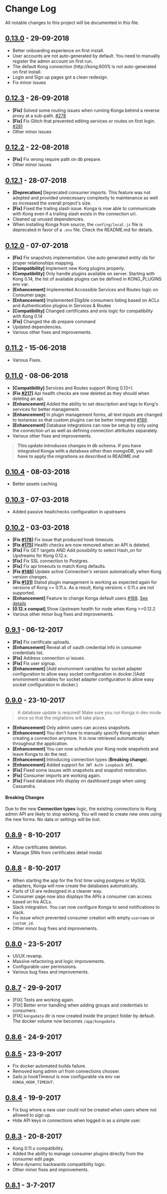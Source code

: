 # Change Log

All notable changes to this project will be documented in this file.

## [0.13.0](https://github.com/pantsel/konga/releases/tag/0.13.0) - 29-09-2018
* Better onboarding experience on first install.
* User accounts are not auto-generated by default. You need to manually register the admin account 
on first run.
* The default Kong connection (http://kong:8001) is not auto-generated on first install.
* Login and Sign up pages got a clean redesign.
* Fix minor issues

## [0.12.3](https://github.com/pantsel/konga/releases/tag/0.12.3) - 26-09-2018
* **[Fix]** Solved some routing issues when running Konga behind a reverse proxy at a sub-path. [#278](https://github.com/pantsel/konga/issues/278)
* **[Fix]** Fix Glitch that prevented editing services or routes on first login. [#281](https://github.com/pantsel/konga/issues/281)
* Other minor issues

## [0.12.2](https://github.com/pantsel/konga/releases/tag/0.12.2) - 22-08-2018
* **[Fix]** Fix wrong require path on db prepare.
* Other minor issues

## [0.12.1](https://github.com/pantsel/konga/releases/tag/0.12.1) - 28-07-2018
* **[Deprecation]** Deprecated consumer imports. This feature was not adopted and provided unnecessary
complexity to maintenance as well as increased the overall project's size.
* **[Fix]** Fixed the trailing slash issue. Konga is now able to communicate with
Kong even if a trailing slash exists in the connection url.
* Cleaned up unused dependencies.
* When installing Konga from source, the `confing/local.js` file is deprecated
in favor of a `.env` file. Check the README.md for details.

## [0.12.0](https://github.com/pantsel/konga/releases/tag/0.12.0) - 07-07-2018
* **[Fix]** Fix snapshots implementation. Use auto generated entity ids for proper relationships mapping.
* **[Compatibility]** Implement new Kong plugins properly.
* **[Compatibility]** Only handle plugins available on server. Starting with Kong 0.14, the list of available plugins
can be defined in KONG_PLUGINS env var.
* **[Enhancement]** Implemented Accessible Services and Routes logic on Consumer page.
* **[Enhancement]** Implemented Eligible consumers listing based on ACLs and Authentication plugins in Services & Routes
* **[Compatibility]** Changed certificates and snis logic for compatibility with Kong 0.14
* **[Fix]** Changed the db prepare command
* Updated dependencies.
* Various other fixes and improvements.

## [0.11.2](https://github.com/pantsel/konga/releases/tag/0.11.2) - 15-06-2018
* Various Fixes.

## [0.11.0](https://github.com/pantsel/konga/releases/tag/0.11.0) - 08-06-2018
* **[Compatibility]** Services and Routes support (Kong 0.13+).
* **[Fix [#217](https://github.com/pantsel/konga/issues/217)]** Api health checks are now deleted as they should when deleting an api.
* **[Enhancement]** Added the ability to set description and tags to Kong's services
for better management.
* **[Enhancement]** In plugin management forms, all text inputs are changed to textareas
so that custom plugins can be better integrated [#189](https://github.com/pantsel/konga/issues/189).
* **[Enhancement]** Database integrations can now be setup by only using the connection url as well as
defining connection attributes separately.
* Various other fixes and improvements.

> **This update introduces changes in db schema. If you have integrated Konga with a database other 
than mongoDB, you will have to apply the migrations as described in README.md**

## [0.10.4](https://github.com/pantsel/konga/releases/tag/0.10.4) - 08-03-2018

* Better assets caching

## [0.10.3](https://github.com/pantsel/konga/releases/tag/0.10.3) - 07-03-2018

* Added passive healtchecks configuration in upstreams


## [0.10.2](https://github.com/pantsel/konga/releases/tag/0.10.2) - 03-03-2018

* **[Fix [#178](https://github.com/pantsel/konga/issues/178)]** Fix issue that produced hook timeouts.
* **[Fix [#175](https://github.com/pantsel/konga/issues/175)]** Health checks are now removed when an API is deleted.
* **[Fix]** Fix GET targets AND Add possibility to select Hash_on for Upstreams for Kong 0.12.x.
* **[Fix]** Fix SSL connection to Postgres.
* **[Fix]** Fix api timeouts to match Kong defaults.
* **[Fix [#146](https://github.com/pantsel/konga/issues/146)]** Update active Connection's version automatically when Kong version changes.
* **[Fix [#131](https://github.com/pantsel/konga/issues/131)]** Statsd plugin management is working as expected again for
versions of Kong >= 0.11.x. As a result, Kong versions < 0.11.x are not supported.
* **[Enhancement]** Feature to change Konga default users [#168](https://github.com/pantsel/konga/issues/168).
[See details](https://github.com/pantsel/konga/blob/master/DEFAULTUSERSEEDDATA.md)
* **[0.12.x compat]** Show Upstream health for node when Kong >=0.12.2
* Various other minor bug fixes and improvements.



## [0.9.1](https://github.com/pantsel/konga/releases/tag/0.9.1) - 06-12-2017

* **[Fix]** Fix certificate uploads.
* **[Enhancement]** Reveal all of oauth credential info in consumer credentials list.
* **[Fix]** Address connection ui issues.
* **[Fix]** Fix user signup.
* **[Enhancement]** [Add environment variables for socket adapter configuration to allow easy socket configuration in docker.](Add environment variables for socket adapter configuration to allow easy socket configuration in docker.)


## [0.9.0](https://github.com/pantsel/konga/releases/tag/0.9.0) - 23-10-2017

> A database update is required! Make sure you run Konga in dev mode once so that
the migrations will take place.

* **[Enhancement]** Only admin users can access snapshots.
* **[Enhancement]** You don't have to manually specify Kong version when creating a connection anymore. It is now retrieved automatically throughout the application.
* **[Enhancement]** You can now schedule your Kong node snapshots and leave Konga to do the rest. 
* **[Enhancement]** Introducing connection types (**Breaking change**). 
* **[Enhancement]** Added support for `JWT Auth Loopback API`. 
* **[Fix]** Fixed some issues with snapshots and snapshot restoration.
* **[Fix]** Consumer imports are working again.
* **[Fix]** Fixed database info display on dashboard page when using Cassandra.


#### Breaking Changes
Due to the new **Connection types** logic, the existing connections to Kong admin
API are likely to stop working. You will need to create new ones using the new forms.
No data or settings will be lost.

## [0.8.9](https://github.com/pantsel/konga/releases/tag/0.8.9) - 8-10-2017
* Allow certificates deletion.
* Manage SNIs from certificates detail modal.

## [0.8.8](https://github.com/pantsel/konga/releases/tag/0.8.8) - 8-10-2017

* When starting the app for the first time using postgres or MySQL adapters, Konga will now create the databases automatically.
* Parts of UI are redesigned in a cleaner way.
* Consumer page now also displays the APIs a consumer can access based on his ACLs.
* Slack integration. You can now configure Konga to send notifications to slack.
* Fix issue which prevented consumer creation with empty `username` or `custom_id`.
* Other minor bug fixes and improvements.

## [0.8.0](https://github.com/pantsel/konga/releases/tag/v0.8.0) - 23-5-2017

* UI/UX revamp.
* Massive refactoring and logic improvements.
* Configurable user permissions.
* Various bug fixes and improvements.

## [0.8.7](https://github.com/pantsel/konga/releases/tag/0.8.7) - 29-9-2017

* [FIX] Tests are working again.
* [FIX] Better error handling when adding groups and credentials to consumers.
* [FIX] <code>kongadata</code> dir is now created inside the project folder by default. The docker volume now becomes <code>/app/kongadata</code>

## [0.8.6](https://github.com/pantsel/konga/releases/tag/v0.8.6) - 24-9-2017

## [0.8.5](https://github.com/pantsel/konga/releases/tag/v0.8.5) - 23-9-2017

* Fix docker automated builds failure.
* Removed kong admin url from connections chooser.
* Sails js hookTimeout is now configurable via env var <code>KONGA_HOOK_TIMEOUT</code>.

## [0.8.4](https://github.com/pantsel/konga/releases/tag/v0.8.4) - 19-9-2017

* Fix bug where a new user could not be created when users where not allowed to sign up.
* Hide API keys in connections when logged in as a simple user.

## [0.8.3](https://github.com/pantsel/konga/releases/tag/v0.8.2) - 20-8-2017

* Kong 0.11.x compatibility.
* Added the ability to manage consumer plugins directly from the consumer edit page.
* More dynamic backwards compatibility logic.
* Other minor fixes and improvements.


## [0.8.1](https://github.com/pantsel/konga/releases/tag/v0.8.1) - 3-7-2017




 






